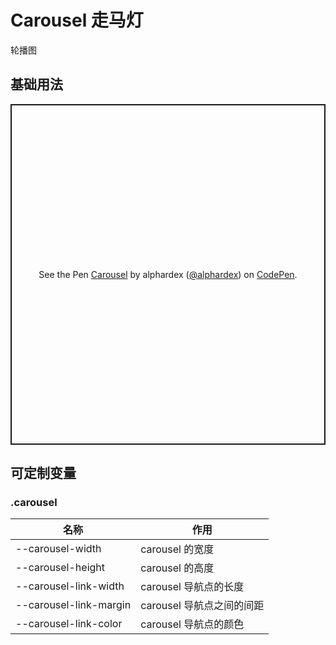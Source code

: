 # Carousel 走马灯

轮播图

## 基础用法

<p class="codepen" data-height="545" data-theme-id="dark" data-default-tab="html,result" data-user="alphardex" data-slug-hash="gOamdxq" style="height: 545px; box-sizing: border-box; display: flex; align-items: center; justify-content: center; border: 2px solid; margin: 1em 0; padding: 1em;" data-pen-title="Carousel">
  <span>See the Pen <a href="https://codepen.io/alphardex/pen/gOamdxq">
  Carousel</a> by alphardex (<a href="https://codepen.io/alphardex">@alphardex</a>)
  on <a href="https://codepen.io">CodePen</a>.</span>
</p>
<script async src="https://static.codepen.io/assets/embed/ei.js"></script>

## 可定制变量

### .carousel

| 名称                   | 作用                      |
| ---------------------- | ------------------------- |
| --carousel-width       | carousel 的宽度           |
| --carousel-height      | carousel 的高度           |
| --carousel-link-width  | carousel 导航点的长度     |
| --carousel-link-margin | carousel 导航点之间的间距 |
| --carousel-link-color  | carousel 导航点的颜色     |
